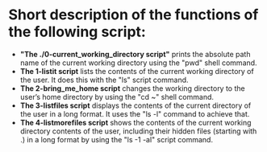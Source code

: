 # Short description of the functions of the following script:

- **"The ./0-current_working_directory script"** prints the absolute path name of the current working directory using the "pwd" shell command.
- **The 1-listit script** lists the contents of the current working directory of the user. It does this with the "ls" script command.
- **The 2-bring_me_home script** changes the working directory to the user’s home directory by using the "cd ~" shell command.
- **The 3-listfiles script** displays the contents of the current directory of the user in a long format. It uses the "ls -l" command to achieve that. 
- **The 4-listmorefiles script** shows the contents of the current working directory contents of the user, including their hidden files (starting with .) in a long format by using the "ls -1 -al" script command.
